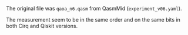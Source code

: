 The original file was `qaoa_n6.qasm` from QasmMid (`experiment_v06.yaml`).

The measurement seem to be in the same order and on the same bits in both Cirq and Qiskit versions.